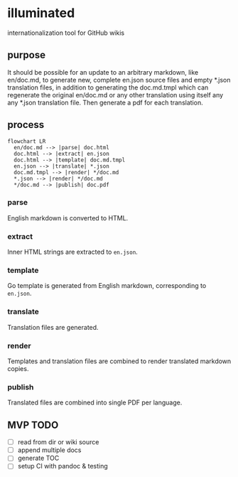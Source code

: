 # illuminated
internationalization tool for GitHub wikis

## purpose

It should be possible for an update to an arbitrary markdown, like en/doc.md, to generate new, complete en.json source files and empty *.json translation files, in addition to generating the doc.md.tmpl which can regenerate the original en/doc.md or any other translation using itself any any *.json translation file. Then generate a pdf for each translation.

## process
```mermaid
flowchart LR
  en/doc.md --> |parse| doc.html 
  doc.html --> |extract| en.json
  doc.html --> |template| doc.md.tmpl 
  en.json --> |translate| *.json
  doc.md.tmpl --> |render| */doc.md
  *.json --> |render| */doc.md
  */doc.md --> |publish| doc.pdf
```

### parse
English markdown is converted to HTML.

### extract
Inner HTML strings are extracted to `en.json`.

### template
Go template is generated from English markdown, corresponding to `en.json`.

### translate
Translation files are generated.

### render
Templates and translation files are combined to render translated markdown copies.

### publish
Translated files are combined into single PDF per language.

## MVP TODO
- [ ] read from dir or wiki source
- [ ] append multiple docs
- [ ] generate TOC
- [ ] setup CI with pandoc & testing
